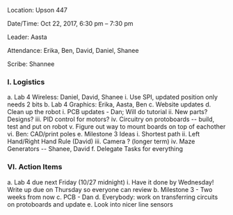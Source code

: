 ﻿Location: Upson 447

Date/Time: Oct 22, 2017, 6:30 pm – 7:30 pm

Leader: Aasta

Attendance: Erika, Ben, David, Daniel, Shanee

Scribe: Shannee

### I. Logistics
  a. Lab 4 Wireless: Daniel, David, Shanee 
	i. Use SPI, updated position only needs 2 bits
  b. Lab 4 Graphics: Erika, Aasta, Ben
  c. Website updates
  d. Clean up the robot
	i. PCB updates - Dan; Will do tutorial
	ii. New parts? Designs?
	iii. PID control for motors?
	iv. Circuitry on protoboards -- build, test and put on robot
	v. Figure out way to mount boards on top of eachother
	vi. Ben: CAD/print poles
 e. Milestone 3 Ideas
	i. Shortest path
	ii. Left Hand/Right Hand Rule (David)
	iii. Camera ? (longer term)
	iv. Maze Generators -- Shanee, David
 f. Delegate Tasks for everything

### VI. Action Items
  a. Lab 4 due next Friday (10/27 midnight)
	i. Have it done by Wednesday! Write up due on Thursday so everyone can review
  b. Milestone 3 - Two weeks from now
  c. PCB - Dan
  d. Everybody: work on transferring circuits on protoboards and update 
  e. Look into nicer line sensors
